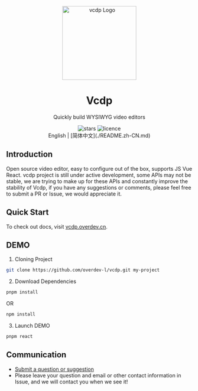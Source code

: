 <div align="center">
  <a href="https://vcdp.overdev.cn" target="_blank">
    <img alt="vcdp Logo" width="200" src="https://image.liuyongzhi.cn/vcdp/logo.svg"/>
  </a>
</div>
<div align="center">
  <h1>Vcdp</h1>
</div>

<div align="center">

Quickly build WYSIWYG video editors

<img src="https://img.shields.io/github/stars/overdev-l/vcdp" alt="stars">
<!-- <img src="https://img.shields.io/npm/v/vcdp/cli.svg?style=flat-square" alt="stars"> -->
<img src="https://img.shields.io/badge/license-MIT-blue.svg" alt="licence">

</div>

<div align="center">
English | [简体中文](./README.zh-CN.md)
</div>

## Introduction
Open source video editor, easy to configure out of the box, supports JS Vue React. vcdp project is still under active development, some APIs may not be stable, we are trying to make up for these APIs and constantly improve the stability of Vcdp, if you have any suggestions or comments, please feel free to submit a PR or Issue, we would appreciate it.

## Quick Start

To check out docs, visit [vcdp.overdev.cn](https://vcdp.overdev.cn/).
## DEMO

1. Cloning Project
```bash
git clone https://github.com/overdev-l/vcdp.git my-project
```

2. Download Dependencies
```bash
pnpm install
```
OR
```bash
npm install
```
3. Launch DEMO
```bash
pnpm react
```
## Communication
- [Submit a question or suggestion](https://github.com/overdev-l/vcdp/issues)
- Please leave your question and email or other contact information in Issue, and we will contact you when we see it!
